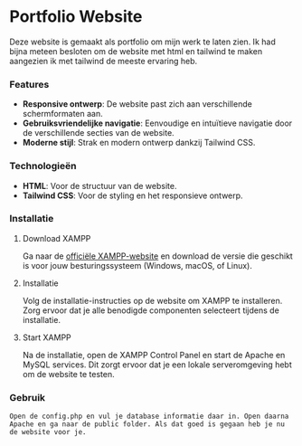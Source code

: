 # Portfolio Website

Deze website is gemaakt als portfolio om mijn werk te laten zien. Ik had bijna meteen besloten om de website met html en tailwind te maken aangezien ik met tailwind de meeste ervaring heb.

### Features

- **Responsive ontwerp**: De website past zich aan verschillende schermformaten aan.
- **Gebruiksvriendelijke navigatie**: Eenvoudige en intuïtieve navigatie door de verschillende secties van de website.
- **Moderne stijl**: Strak en modern ontwerp dankzij Tailwind CSS.

### Technologieën

- **HTML**: Voor de structuur van de website.
- **Tailwind CSS**: Voor de styling en het responsieve ontwerp.

### Installatie

1. Download XAMPP

    Ga naar de [officiële XAMPP-website](https://www.apachefriends.org/index.html) en download de versie die geschikt is voor jouw besturingssysteem (Windows, macOS, of Linux).

2. Installatie

    Volg de installatie-instructies op de website om XAMPP te installeren. Zorg ervoor dat je alle benodigde componenten selecteert tijdens de installatie.

3. Start XAMPP

    Na de installatie, open de XAMPP Control Panel en start de Apache en MySQL services. Dit zorgt ervoor dat je een lokale serveromgeving hebt om de website te testen.

### Gebruik

    Open de config.php en vul je database informatie daar in. Open daarna Apache en ga naar de public folder. Als dat goed is gegaan heb je nu de website voor je.
